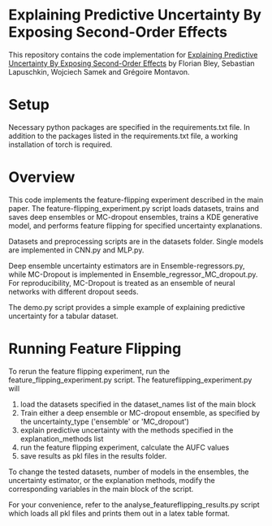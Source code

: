 # Explaining Predictive Uncertainty By Exposing Second-Order Effects
This repository contains the code implementation for [Explaining Predictive Uncertainty By Exposing Second-Order Effects](https://arxiv.org/pdf/2401.17441) by Florian Bley, Sebastian Lapuschkin, Wojciech Samek and Grégoire Montavon.

# Setup
Necessary python packages are specified in the requirements.txt file. In
addition to the packages listed in the requirements.txt file, a working installation
of torch is required. 

# Overview
This code implements the feature-flipping experiment described in the main paper. 
The feature-flipping_experiment.py script loads datasets, trains and saves deep ensembles 
or MC-dropout ensembles, trains a KDE generative model, and performs feature flipping 
for specified uncertainty explanations.

Datasets and preprocessing scripts are in the datasets folder. 
Single models are implemented in CNN.py and MLP.py.

Deep ensemble uncertainty estimators are in Ensemble-regressors.py, while MC-Dropout is 
implemented in Ensemble_regressor_MC_dropout.py. For reproducibility, MC-Dropout is treated as 
an ensemble of neural networks with different dropout seeds.

The demo.py script provides a simple example of explaining predictive uncertainty for a 
tabular dataset.

# Running Feature Flipping
To rerun the feature flipping experiment, run the feature_flipping_experiment.py script. 
The featureflipping_experiment.py will
1) load the datasets specified in the dataset_names list of the main block
2) Train either a deep ensemble or MC-dropout ensemble, 
as specified by the uncertainty_type ('ensemble' or 'MC_dropout')
3) explain predictive uncertainty with the methods specified in the explanation_methods list
4) run the feature flipping experiment, calculate the AUFC values
5) save results as pkl files in the results folder.

To change the tested datasets, number of models in the ensembles, the uncertainty estimator,
or the explanation methods, modify the corresponding variables in the main block of the script.
 
For your convenience, refer to the analyse_featureflipping_results.py script
which loads all pkl files and prints them out in a latex table format.